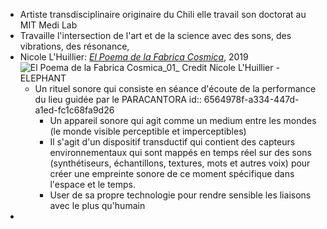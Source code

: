 - Artiste transdisciplinaire originaire du Chili elle travail son doctorat au MIT Medi Lab
- Travaille l'intersection de l'art et de la science avec des sons, des vibrations, des résonance,
- Nicole L'Huillier: [*El Poema de la Fabrica Cosmica*](https://elephant.art/nicole-lhuillier-interview-robots-sound-space-28062020/el-poema-de-la-fabrica-cosmica_01_-credit-nicole-lhuillier/), 2019 ![El Poema de la Fabrica Cosmica_01_ Credit Nicole L'Huillier - ELEPHANT](https://elephant.art/wp-content/uploads/2020/08/El-Poema-de-la-Fabrica-Cosmica_01_-Credit-Nicole-LHuillier-scaled.jpg)
	- Un rituel sonore qui consiste en séance d'écoute de la performance du lieu guidée par le PARACANTORA
	  id:: 6564978f-a334-447d-a1ed-fc1c68fa9d26
		- Un appareil sonore qui agit comme un medium entre les mondes (le monde visible perceptible et imperceptibles)
		- Il s'agit d'un dispositif transductif qui contient des capteurs environnementaux qui sont mappés en temps réel sur des sons (synthétiseurs, échantillons, textures, mots et autres voix) pour créer une empreinte sonore de ce moment spécifique dans l'espace et le temps.
		- User de sa propre technologie pour rendre sensible les liaisons avec le plus qu'humain
-
